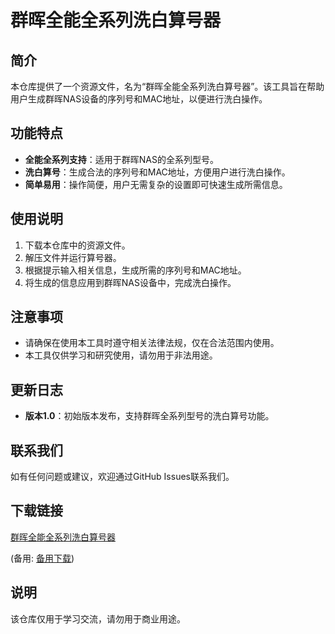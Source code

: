 # 群晖全能全系列洗白算号器

## 简介
本仓库提供了一个资源文件，名为“群晖全能全系列洗白算号器”。该工具旨在帮助用户生成群晖NAS设备的序列号和MAC地址，以便进行洗白操作。

## 功能特点
- **全能全系列支持**：适用于群晖NAS的全系列型号。
- **洗白算号**：生成合法的序列号和MAC地址，方便用户进行洗白操作。
- **简单易用**：操作简便，用户无需复杂的设置即可快速生成所需信息。

## 使用说明
1. 下载本仓库中的资源文件。
2. 解压文件并运行算号器。
3. 根据提示输入相关信息，生成所需的序列号和MAC地址。
4. 将生成的信息应用到群晖NAS设备中，完成洗白操作。

## 注意事项
- 请确保在使用本工具时遵守相关法律法规，仅在合法范围内使用。
- 本工具仅供学习和研究使用，请勿用于非法用途。

## 更新日志
- **版本1.0**：初始版本发布，支持群晖全系列型号的洗白算号功能。

## 联系我们
如有任何问题或建议，欢迎通过GitHub Issues联系我们。

## 下载链接
[群晖全能全系列洗白算号器](https://pan.quark.cn/s/7761e9c1c4ab) 

(备用: [备用下载](https://pan.baidu.com/s/1NDrJ8MEm4ZzKJQz_unQfpA?pwd=1234))

## 说明

该仓库仅用于学习交流，请勿用于商业用途。

